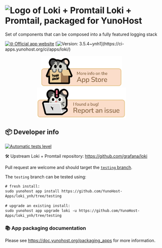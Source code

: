 <!--
N.B.: This README was automatically generated by <https://github.com/YunoHost/apps_tools/blob/main/readme_generator>
It shall NOT be edited by hand.
-->

<h1>
  <img src="https://raw.githubusercontent.com/YunoHost/apps/main/logos/loki.png" width="32px" alt="Logo of Loki + Promtail">
  Loki + Promtail, packaged for YunoHost
</h1>

Set of components that can be composed into a fully featured logging stack

[![🌐 Official app website](https://img.shields.io/badge/Official_app_website-darkgreen?style=for-the-badge)](https://grafana.com/docs/loki/latest/)
[![Version: 3.5.4~ynh1](https://img.shields.io/badge/Version-3.5.4~ynh1-rgb(18,138,11)?style=for-the-badge)](https://ci-apps.yunohost.org/ci/apps/loki/)

<div align="center">
<a href="https://apps.yunohost.org/app/loki"><img height="100px" src="https://github.com/YunoHost/yunohost-artwork/raw/refs/heads/main/badges/neopossum-badges/badge_more_info_on_the_appstore.svg"/></a>
<a href="https://github.com/YunoHost-Apps/loki_ynh/issues"><img height="100px" src="https://github.com/YunoHost/yunohost-artwork/raw/refs/heads/main/badges/neopossum-badges/badge_report_an_issue.svg"/></a>
</div>

## 📦 Developer info

[![Automatic tests level](https://apps.yunohost.org/badge/cilevel/loki)](https://ci-apps.yunohost.org/ci/apps/loki/)

🛠️ Upstream Loki + Promtail repository: <https://github.com/grafana/loki>

Pull request are welcome and should target the [`testing` branch](https://github.com/YunoHost-Apps/loki_ynh/tree/testing).

The `testing` branch can be tested using:
```
# fresh install:
sudo yunohost app install https://github.com/YunoHost-Apps/loki_ynh/tree/testing

# upgrade an existing install:
sudo yunohost app upgrade loki -u https://github.com/YunoHost-Apps/loki_ynh/tree/testing
```

### 📚 App packaging documentation

Please see <https://doc.yunohost.org/packaging_apps> for more information.
